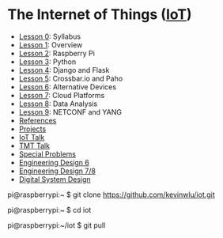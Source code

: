 # The Internet of Things (<a href="https://sites.google.com/view/ece629" target="_blank">IoT</a>)

* <a href="https://goo.gl/Ga1wxY" target="_blank">Lesson 0</a>: Syllabus
* <a href="https://goo.gl/4aXo9L" target="_blank">Lesson 1</a>: Overview
* <a href="https://goo.gl/hRoMYW" target="_blank">Lesson 2</a>: Raspberry Pi
* <a href="https://goo.gl/F0H9jW" target="_blank">Lesson 3</a>: Python
* <a href="https://goo.gl/bhktY0" target="_blank">Lesson 4</a>: Django and Flask
* <a href="https://goo.gl/shPybk" target="_blank">Lesson 5</a>: Crossbar.io and Paho
* <a href="https://goo.gl/KDtocJ" target="_blank">Lesson 6</a>: Alternative Devices
* <a href="https://goo.gl/6BsKOa" target="_blank">Lesson 7</a>: Cloud Platforms
* <a href="https://goo.gl/ibFiqR" target="_blank">Lesson 8</a>: Data Analysis
* <a href="https://goo.gl/RIzzfl" target="_blank">Lesson 9</a>: NETCONF and YANG
* <a href="http://www.hands-on-books-series.com" target="_blank">References</a>
* <a href="https://github.com/kevinwlu/iot/tree/master/projects" target="_blank">Projects</a>
* <a href="https://goo.gl/6EWVZb" target="_blank">IoT Talk</a>
* <a href="https://goo.gl/5wH7D7" target="_blank">TMT Talk</a>
* <a href="https://sites.google.com/view/ece800" target="_blank">Special Problems</a>
* <a href="https://sites.google.com/view/ece322" target="_blank">Engineering Design 6</a>
* <a href="https://sites.google.com/view/ece423" target="_blank">Engineering Design 7/8</a>
* <a href="https://sites.google.com/view/ece487" target="_blank">Digital System Design</a>

pi@raspberrypi:~ $ git clone https://github.com/kevinwlu/iot.git

pi@raspberrypi:~ $ cd iot

pi@raspberrypi:~/iot $ git pull

